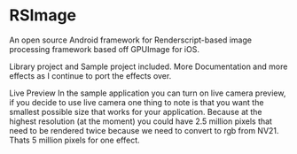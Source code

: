 RSImage
=======

An open source Android framework for Renderscript-based image processing framework based off GPUImage for iOS.

Library project and Sample project included. More Documentation and more effects as I continue to port the effects over.


Live Preview
In the sample application you can turn on live camera preview, if you decide to use live camera one thing to note is that you want the smallest possible size that works for your application. Because at the highest resolution (at the moment) you could have 2.5 million pixels that need to be rendered twice because we need to convert to rgb from NV21. Thats 5 million pixels for one effect. 